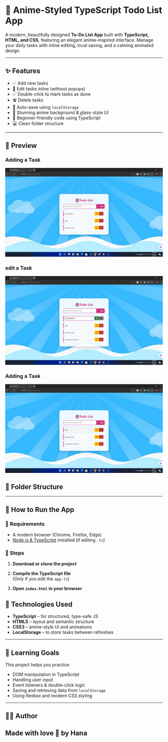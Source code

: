 # 🌸 Anime-Styled TypeScript Todo List App

A modern, beautifully designed **To-Do List App** built with **TypeScript, HTML, and CSS**, featuring an elegant anime-inspired interface. Manage your daily tasks with inline editing, local saving, and a calming animated design.

---

## ✨ Features

- ✅ Add new tasks
- 📝 Edit tasks inline (without popups)
- ✅ Double-click to mark tasks as done
- 🗑️ Delete tasks
- 💾 Auto-save using `localStorage`
- 🎨 Stunning anime background & glass-style UI
- 🧠 Beginner-friendly code using TypeScript
- 💻 Clean folder structure

---

## 🧪 Preview
### Adding a Task
![Adding a Task](img/add.png)

### edit a Task
![edit a Task](img/edit.png)

### Adding a Task
![delete a Task](img/delete.png)

## 📁 Folder Structure


---

## 🚀 How to Run the App

### 🧱 Requirements

- A modern browser (Chrome, Firefox, Edge)
- [Node.js & TypeScript](https://www.typescriptlang.org/download) installed (if editing `.ts`)

### 🧰 Steps

1. **Download or clone the project**  

2. **Compile the TypeScript file**  
(Only if you edit the `app.ts`)

3. **Open `index.html` in your browser**


## 📌 Technologies Used

- **TypeScript** – for structured, type-safe JS
- **HTML5** – layout and semantic structure
- **CSS3** – anime-style UI and animations
- **LocalStorage** – to store tasks between refreshes

---


## 🧠 Learning Goals

This project helps you practice:

- DOM manipulation in TypeScript
- Handling user input
- Event listeners & double-click logic
- Saving and retrieving data from `localStorage`
- Using flexbox and modern CSS styling

---

## 👩‍💻 Author

Made with love 💖 by **Hana**  
---


